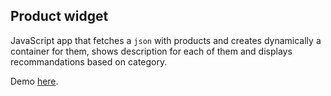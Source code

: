 ## Product widget

JavaScript app that fetches a `json` with products and creates dynamically a container for them, shows description for each of them and displays recommandations based on category.

Demo [here](http://htmlpreview.github.io/?https://github.com/madaf/product_widget/blob/master/index.html).
